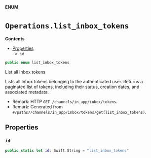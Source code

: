 **ENUM**

# `Operations.list_inbox_tokens`

**Contents**

- [Properties](#properties)
  - `id`

```swift
public enum list_inbox_tokens
```

List all Inbox tokens

Lists all Inbox tokens belonging to the authenticated user. Returns a paginated list of tokens, including their status, creation dates, and associated metadata.

- Remark: HTTP `GET /channels/in_app/inbox/tokens`.
- Remark: Generated from `#/paths//channels/in_app/inbox/tokens/get(list_inbox_tokens)`.

## Properties
### `id`

```swift
public static let id: Swift.String = "list_inbox_tokens"
```
